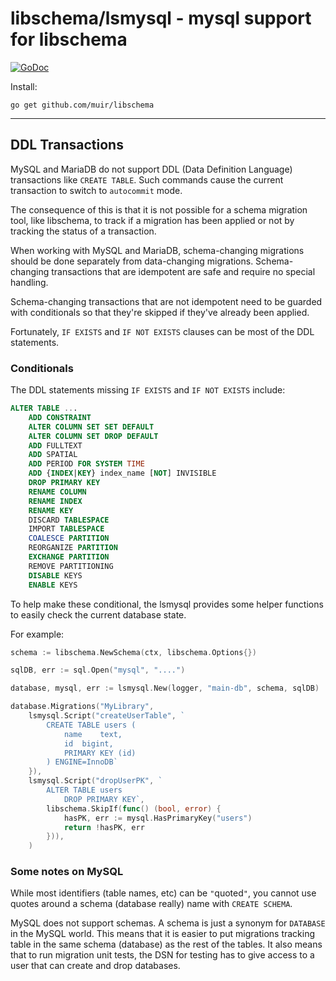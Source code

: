 
# libschema/lsmysql - mysql support for libschema

[![GoDoc](https://godoc.org/github.com/muir/libschema?status.png)](https://pkg.go.dev/github.com/muir/libschema/lsmysql)

Install:

	go get github.com/muir/libschema

---

## DDL Transactions

MySQL and MariaDB do not support DDL (Data Definition Language) transactions like
`CREATE TABLE`.  Such commands cause the current transaction to switch to `autocommit`
mode.

The consequence of this is that it is not possible for a schema migration tool,
like libschema, to track if a migration has been applied or not by tracking the status
of a transaction.

When working with MySQL and MariaDB, schema-changing migrations should be done 
separately from data-changing migrations.  Schema-changing transactions that are 
idempotent are safe and require no special handling.

Schema-changing transactions that are not idempotent need to be guarded with conditionals
so that they're skipped if they've already been applied.

Fortunately, `IF EXISTS` and `IF NOT EXISTS` clauses can be most of the DDL statements.

### Conditionals

The DDL statements missing `IF EXISTS` and `IF NOT EXISTS` include:

```sql
ALTER TABLE ...
	ADD CONSTRAINT
	ALTER COLUMN SET SET DEFAULT
	ALTER COLUMN SET DROP DEFAULT
	ADD FULLTEXT 
	ADD SPATIAL
	ADD PERIOD FOR SYSTEM TIME
	ADD {INDEX|KEY} index_name [NOT] INVISIBLE
	DROP PRIMARY KEY
	RENAME COLUMN
	RENAME INDEX
	RENAME KEY
	DISCARD TABLESPACE
	IMPORT TABLESPACE
	COALESCE PARTITION
	REORGANIZE PARTITION
	EXCHANGE PARTITION
	REMOVE PARTITIONING
	DISABLE KEYS
	ENABLE KEYS
```

To help make these conditional, the lsmysql provides some helper functions to easily
check the current database state.

For example:

```go
schema := libschema.NewSchema(ctx, libschema.Options{})

sqlDB, err := sql.Open("mysql", "....")

database, mysql, err := lsmysql.New(logger, "main-db", schema, sqlDB)

database.Migrations("MyLibrary",
	lsmysql.Script("createUserTable", `
		CREATE TABLE users (
			name	text,
			id	bigint,
			PRIMARY KEY (id)
		) ENGINE=InnoDB`
	}),
	lsmysql.Script("dropUserPK", `
		ALTER TABLE users
			DROP PRIMARY KEY`,
		libschema.SkipIf(func() (bool, error) {
			hasPK, err := mysql.HasPrimaryKey("users")
			return !hasPK, err
		})),
	)
```

### Some notes on MySQL

While most identifiers (table names, etc) can be `"`quoted`"`, you cannot use quotes around
a schema (database really) name with `CREATE SCHEMA`.

MySQL does not support schemas.  A schema is just a synonym for `DATABASE` in the MySQL world.
This means that it is easier to put migrations tracking table in the same schema (database) as
the rest of the tables.  It also means that to run migration unit tests, the DSN for testing
has to give access to a user that can create and drop databases.

